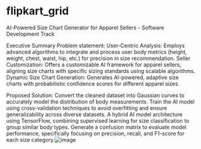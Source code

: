 # flipkart_grid
AI-Powered Size Chart Generator for Apparel Sellers - Software Development Track

Executive Summary
 Problem statement:
User-Centric Analysis: Employs advanced algorithms to integrate and process user body metrics (height, weight, chest, waist, hip, etc.) for precision in size recommendation.
Seller Customization: Offers a customizable AI framework for apparel sellers, aligning size charts with specific sizing standards using scalable algorithms.
Dynamic Size Chart Generation: Generates AI-powered, adaptive size charts with probabilistic confidence scores for different apparel sizes.

 Proposed Solution:
Convert the cleaned dataset into Gaussian curves to accurately model the distribution of body measurements.
Train the AI model using cross-validation techniques to avoid overfitting and ensure generalizability across diverse datasets.
 A hybrid AI model architecture using TensorFlow, combining supervised learning for size classification to group similar body types.
Generate a confusion matrix to evaluate model performance, specifically focusing on precision, recall, and F1-score for each size category.![image](https://github.com/user-attachments/assets/b6bfd4bf-add1-4152-99bb-b222d4f5eed7)

